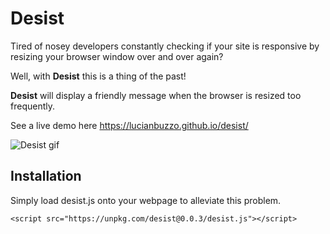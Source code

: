 # Desist

Tired of nosey developers constantly checking if your site is responsive by
resizing your browser window over and over again?

Well, with **Desist** this is a thing of the past!

**Desist** will display a friendly message when the browser is resized too
frequently.

See a live demo here https://lucianbuzzo.github.io/desist/

![Desist gif](http://i.imgur.com/FEUVSzq.gif)

## Installation

Simply load desist.js onto your webpage to alleviate this problem.

```
<script src="https://unpkg.com/desist@0.0.3/desist.js"></script>
```
